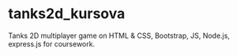 # tanks2d_kursova
Tanks 2D multiplayer game on HTML &amp; CSS, Bootstrap, JS, Node.js, express.js for coursework.
